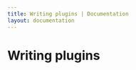 ```yaml
---
title: Writing plugins | Documentation
layout: documentation
---
```


Writing plugins
===============

